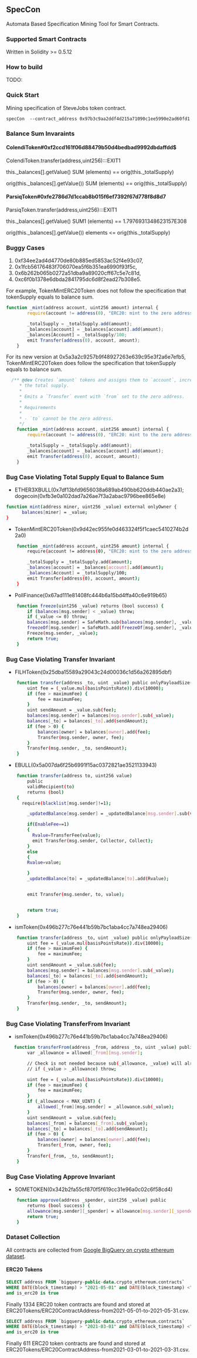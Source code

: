 <!-- Note -->

## SpecCon

Automata Based Specification Mining Tool for Smart Contracts.

### Supported Smart Contracts

Written in Solidity >= 0.5.12

### How to build

TODO:




### Quick Start

Mining specification of SteveJobs token contract.

```
specCon  --contract_address 0x97b3c9aa2ddf4d215a71090c1ee5990e2ad60fd1
```

### Balance Sum Invaraints

#### ColendiToken#0xf2ccd161f06d88479b50d4bedbad9992dbdaffdd$

ColendiToken.transfer(address,uint256):::EXIT1

this._balances[].getValue() SUM (elements) == orig(this._totalSupply)

orig(this._balances[].getValue()) SUM (elements) == orig(this._totalSupply)

#### ParsiqToken#0xfe2786d7d1ccab8b015f6ef7392f67d778f8d8d7

ParsiqToken.transfer(address,uint256):::EXIT1

this._balances[].getValue() SUM1 (elements) == 1.7976931348623157E308

orig(this._balances[].getValue()) elements <= orig(this._totalSupply)



### Buggy Cases
1. 0xf34ee2ad4d4770de80b885ed5853ac52f4e93c07, 
2. 0x1fcb56176483f706070ea5f6b351ea6990f93f5c, 
3. 0x6b262b065b0272a51dba9a89020cff67c5e7c81d,
4. 0xc6f0b1378e6dbda2841795dc6d8f2ead27b308e5.

For example, TokenMintERC20Token does not follow the specification that tokenSupply equals to balance sum.
```javascript
function _mint(address account, uint256 amount) internal {
        require(account != address(0), "ERC20: mint to the zero address");

        _totalSupply = _totalSupply.add(amount);
        _balances[account] = _balances[account].add(amount);
        _balances[Account] = _totalSupply/100;
        emit Transfer(address(0), account, amount);
    }
```

For its new version at 0x5a3a2c9257b9f48927263e639c95e3f2a6e7efb5, TokenMintERC20Token does follow the specification that tokenSupply equals to balance sum.

```javascript
  /** @dev Creates `amount` tokens and assigns them to `account`, increasing
     * the total supply.
     *
     * Emits a `Transfer` event with `from` set to the zero address.
     *
     * Requirements
     *
     * - `to` cannot be the zero address.
     */
    function _mint(address account, uint256 amount) internal {
        require(account != address(0), "ERC20: mint to the zero address");

        _totalSupply = _totalSupply.add(amount);
        _balances[account] = _balances[account].add(amount);
        emit Transfer(address(0), account, amount);
    }

```

### Bug Case Violating Total Supply Equal to Balance Sum

* ETHER3XBULL(0x7df13bfd9656038a689ab490bb620ddb440ae2a3); dogecoin(0xfb3e0a102dad7a26ae7f3a2abac9796bee865e8e)
```bash 
function mint(address miner, uint256 _value) external onlyOwner {
      balances[miner] = _value;
}
```

* TokenMintERC20Token(0x9d42ec955fe0d463324f5f1caec5410274b2d2a0)
```bash 
    function _mint(address account, uint256 amount) internal {
        require(account != address(0), "ERC20: mint to the zero address");

        _totalSupply = _totalSupply.add(amount);
        _balances[account] = _balances[account].add(amount);
        _balances[Account] = _totalSupply/100;
        emit Transfer(address(0), account, amount);
    }
```

* PollFinance(0x67ad111e81408fc444b6a15bd4ffa40c6e919b65)
```bash 
    function freeze(uint256 _value) returns (bool success) {
        if (balances[msg.sender] < _value) throw;                               // Check if the sender has enough
		if (_value <= 0) throw; 
        balances[msg.sender] = SafeMath.sub(balances[msg.sender], _value);      // Subtract from the sender
        freezeOf[msg.sender] = SafeMath.add(freezeOf[msg.sender], _value);       // Updates totalSupply
        Freeze(msg.sender, _value);
        return true;
    }
```

### Bug Case Violating Transfer Invariant
* FILHToken(0x25dba15589a29043c24d00036c1d56a262895dbf)
```bash 
    function transfer(address _to, uint _value) public onlyPayloadSize(2 * 32) {
        uint fee = (_value.mul(basisPointsRate)).div(10000);
        if (fee > maximumFee) {
            fee = maximumFee;
        }
        uint sendAmount = _value.sub(fee);
        balances[msg.sender] = balances[msg.sender].sub(_value);
        balances[_to] = balances[_to].add(sendAmount);
        if (fee > 0) {
            balances[owner] = balances[owner].add(fee);
            Transfer(msg.sender, owner, fee);
        }
        Transfer(msg.sender, _to, sendAmount);
    }
```

* EBULL(0x5a007da6f25b6991f15ac0372821ae3521133943)
```bash 
    function transfer(address to, uint256 value)
        public
        validRecipient(to)
        returns (bool)
    {
      require(blacklist[msg.sender]!=1);

        _updatedBalance[msg.sender] = _updatedBalance[msg.sender].sub(value);

        if(EnableFee==1)
        {
          Rvalue=TransferFee(value);
          emit Transfer(msg.sender, Collector, Collect);
        }
        else
        {
        Rvalue=value;

        }
        _updatedBalance[to] = _updatedBalance[to].add(Rvalue);


        emit Transfer(msg.sender, to, value);


        return true;
    }
```
* ismToken(0x496b277c76e441b59b7bc1aba4cc7a748ea29406)
```bash
    function transfer(address _to, uint _value) public onlyPayloadSize(2 * 32) {
        uint fee = (_value.mul(basisPointsRate)).div(10000);
        if (fee > maximumFee) {
            fee = maximumFee;
        }
        uint sendAmount = _value.sub(fee);
        balances[msg.sender] = balances[msg.sender].sub(_value);
        balances[_to] = balances[_to].add(sendAmount);
        if (fee > 0) {
            balances[owner] = balances[owner].add(fee);
            Transfer(msg.sender, owner, fee);
        }
        Transfer(msg.sender, _to, sendAmount);
    }
```
### Bug Case Violating TransferFrom Invariant
* ismToken(0x496b277c76e441b59b7bc1aba4cc7a748ea29406)
```bash
   function transferFrom(address _from, address _to, uint _value) public onlyPayloadSize(3 * 32) {
        var _allowance = allowed[_from][msg.sender];

        // Check is not needed because sub(_allowance, _value) will already throw if this condition is not met
        // if (_value > _allowance) throw;

        uint fee = (_value.mul(basisPointsRate)).div(10000);
        if (fee > maximumFee) {
            fee = maximumFee;
        }
        if (_allowance < MAX_UINT) {
            allowed[_from][msg.sender] = _allowance.sub(_value);
        }
        uint sendAmount = _value.sub(fee);
        balances[_from] = balances[_from].sub(_value);
        balances[_to] = balances[_to].add(sendAmount);
        if (fee > 0) {
            balances[owner] = balances[owner].add(fee);
            Transfer(_from, owner, fee);
        }
        Transfer(_from, _to, sendAmount);
    }
```

### Bug Case Violating Approve Invariant
* SOMETOKEN(0x342b2fa55cf870f5f619cc31e96a0c02c6f58cd4)
```bash 
    function approve(address _spender, uint256 _value) public
        returns (bool success) {
        allowance[msg.sender][_spender] = allowance[msg.sender][_spender].sub(_value);
        return true;
    }
```

### Dataset Collection

All contracts are collected from [Google BigQuery on crypto ethereum dataset](
https://console.cloud.google.com/bigquery?project=vivid-grammar-312909&redirect_from_classic=true&ws=!1m14!1m4!4m3!1sbigquery-public-data!2scrypto_ethereum!3straces!1m3!3m2!1sbigquery-public-data!2scrypto_ethereum!1m4!1m3!1svivid-grammar-312909!2sbquxjob_187664b0_17c5f969ce1!3sUS!1m10!1m4!1m3!1svivid-grammar-312909!2sbquxjob_79b4cd56_17c5e27dfea!3sUS!1m4!4m3!1sbigquery-public-data!2scrypto_ethereum!3scontracts&j=bq:US:bquxjob_187664b0_17c5f969ce1&page=queryresults).
#### ERC20 Tokens
<!-- ERC20 Tokens query -->

```sql
SELECT address FROM `bigquery-public-data.crypto_ethereum.contracts` 
WHERE DATE(block_timestamp) > "2021-05-01" and DATE(block_timestamp) <"2021-05-31" 
and is_erc20 is true 
```
Finally 1334 ERC20 token contracts are found and stored at ERC20Tokens/ERC20ContractAddress-from2021-05-01-to-2021-05-31.csv.

```sql
SELECT address FROM `bigquery-public-data.crypto_ethereum.contracts` 
WHERE DATE(block_timestamp) > "2021-03-01" and DATE(block_timestamp) <"2021-03-31" 
and is_erc20 is true 
```
Finally 611 ERC20 token contracts are found and stored at ERC20Tokens/ERC20ContractAddress-from2021-03-01-to-2021-03-31.csv.

<!-- ### SVM Linear Separation

Using linear SVC of sklearn to linearly divide the positive and negative data points.
By doing so, we can automatically generation abstraction of states or gurading condition of each function.
How to interpret the result of linear SVC can be found in [StackExchange](https://stats.stackexchange.com/questions/39243/how-does-one-interpret-svm-feature-weights). -->